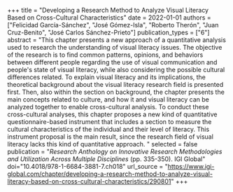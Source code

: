 +++
title = "Developing a Research Method to Analyze Visual Literacy Based on Cross-Cultural Characteristics"
date = 2022-01-01
authors = ["Felicidad García-Sánchez", "José Gómez-Isla", "Roberto Therón", "Juan Cruz-Benito", "José Carlos Sánchez-Prieto"]
publication_types = ["6"]
abstract = "This chapter presents a new approach of a quantitative analysis used to research the understanding of visual literacy issues. The objective of the research is to find common patterns, opinions, and behaviors between different people regarding the use of visual communication and people's state of visual literacy, while also considering the possible cultural differences related. To explain visual literacy and its implications, the theoretical background about the visual literacy research field is presented first. Then, also within the section on background, the chapter presents the main concepts related to culture, and how it and visual literacy can be analyzed together to enable cross-cultural analysis. To conduct these cross-cultural analyses, this chapter proposes a new kind of quantitative questionnaire-based instrument that includes a section to measure the cultural characteristics of the individual and their level of literacy. This instrument proposal is the main result, since the research field of visual literacy lacks this kind of quantitative approach. "
selected = false
publication = "*Research Anthology on Innovative Research Methodologies and Utilization Across Multiple Disciplines* (pp. 335-350). IGI Global"
doi="10.4018/978-1-6684-3881-7.ch018"
url_source = "https://www.igi-global.com/chapter/developing-a-research-method-to-analyze-visual-literacy-based-on-cross-cultural-characteristics/290801"
+++
